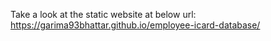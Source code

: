 Take a look at the static website at below url:
https://garima93bhattar.github.io/employee-icard-database/

